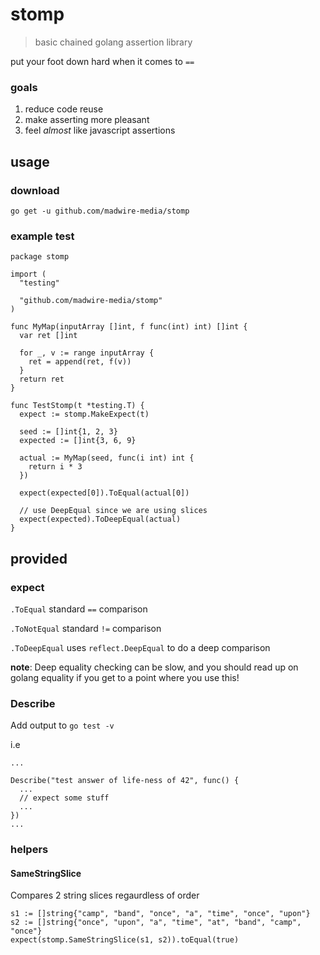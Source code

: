 # stomp
> basic chained golang assertion library

put your foot down hard when it comes to `==`

### goals
 1. reduce code reuse
 2. make asserting more pleasant
 3. feel _almost_ like javascript assertions

## usage
### download
`go get -u github.com/madwire-media/stomp`

### example test
```
package stomp

import (
  "testing"

  "github.com/madwire-media/stomp"
)

func MyMap(inputArray []int, f func(int) int) []int {
  var ret []int

  for _, v := range inputArray {
    ret = append(ret, f(v))
  }
  return ret
}

func TestStomp(t *testing.T) {
  expect := stomp.MakeExpect(t)

  seed := []int{1, 2, 3}
  expected := []int{3, 6, 9}

  actual := MyMap(seed, func(i int) int {
    return i * 3
  })

  expect(expected[0]).ToEqual(actual[0])

  // use DeepEqual since we are using slices
  expect(expected).ToDeepEqual(actual)
}
```

## provided
### expect
`.ToEqual` standard `==` comparison

`.ToNotEqual` standard `!=` comparison

`.ToDeepEqual` uses `reflect.DeepEqual` to do a deep comparison 

**note**: Deep equality checking can be slow, and you should 
read up on golang equality if you get to a point where you use this!

### Describe
Add output to `go test -v`

i.e
```
...

Describe("test answer of life-ness of 42", func() {
  ...
  // expect some stuff
  ...
})
...
```

### helpers
#### SameStringSlice
Compares 2 string slices regaurdless of order

```
s1 := []string{"camp", "band", "once", "a", "time", "once", "upon"}
s2 := []string{"once", "upon", "a", "time", "at", "band", "camp", "once"}
expect(stomp.SameStringSlice(s1, s2)).toEqual(true)
```
